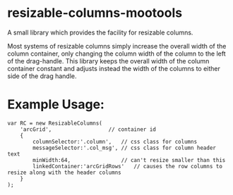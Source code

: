 resizable-columns-mootools
==========================

A small library which provides the facility for resizable columns. 

Most systems of resizable columns simply increase the overall width of the column container, only changing the column width of the column to the left of the drag-handle. This library keeps the overall width of the column container constant and adjusts instead the width of the columns to either side of the drag handle.

Example Usage:
=============
```
var RC = new ResizableColumns(
	'arcGrid',					// container id
	{	
		columnSelector:'.column',	// css class for columns
		messageSelector:'.col_msg',	// css class for column header text
		minWidth:64,				// can't resize smaller than this
		linkedContainer:'arcGridRows'	// causes the row columns to resize along with the header columns
	}
);
```
